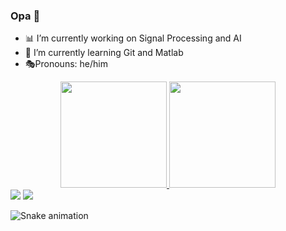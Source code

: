 ### Opa 👀

- 📊 I’m currently working on Signal Processing and AI
- 🥋 I’m currently learning Git and Matlab
- 🎭Pronouns: he/him

<div align="center">
  <a href="https://github.com/alvaroguilherme">
  <img height="170em" src="https://github-readme-stats.vercel.app/api?username=alvaroguilherme&show_icons=true&theme=gruvbox&include_all_commits=true&count_private=true"/>
  <img height="170em" src="https://github-readme-stats.vercel.app/api/top-langs/?username=alvaroguilherme&layout=compact&langs_count=7&theme=gruvbox&count_private=true"/>
</div>

<div> 
  <a href="https://www.linkedin.com/in/alvaro-correia" target="_blank"><img src="https://img.shields.io/badge/-LinkedIn-%230077B5?style=for-the-badge&logo=linkedin&logoColor=white" target="_blank"></a> 
  <a href = "mailto:alvaro.guilherme@estudante.ufjf.br"><img src="https://img.shields.io/badge/-Gmail-%23333?style=for-the-badge&logo=gmail&logoColor=white" target="_blank"></a>
 
  ![Snake animation](https://github.com/alvaroguilherme/alvaroguilherme/blob/output/github-contribution-grid-snake.svg)
 
</div>
